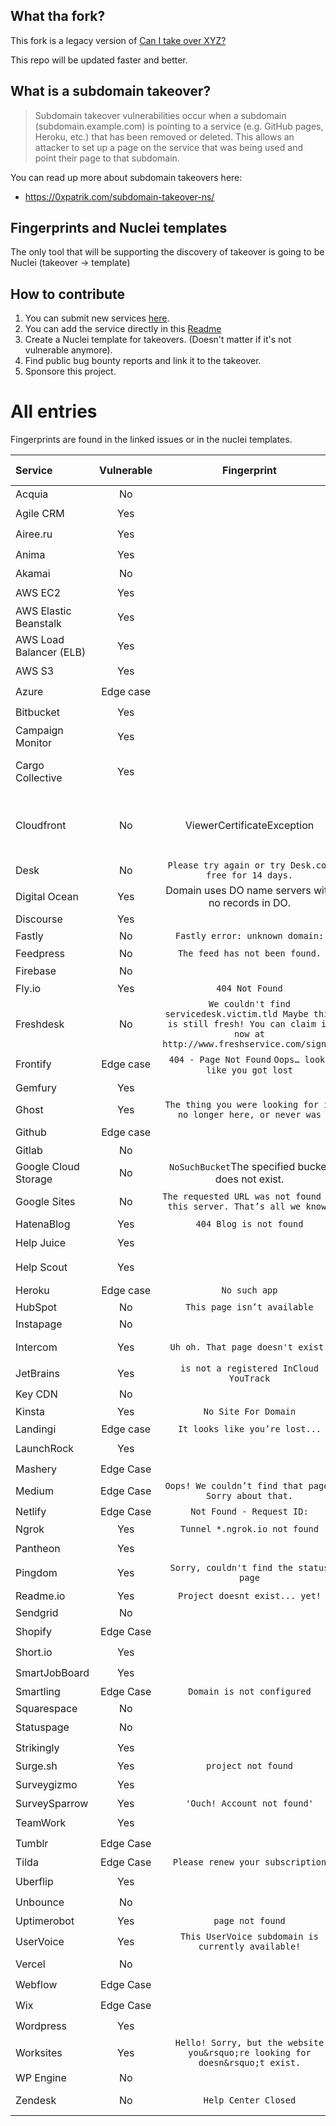 
## What tha fork? 

This fork is a legacy version of [Can I take over XYZ?](https://github.com/EdOverflow/can-i-take-over-xyz)

This repo will be updated faster and better. 

## What is a subdomain takeover?

> Subdomain takeover vulnerabilities occur when a subdomain (subdomain.example.com) is pointing to a service (e.g. GitHub pages, Heroku, etc.) that has been removed or deleted. This allows an attacker to set up a page on the service that was being used and point their page to that subdomain. 

You can read up more about subdomain takeovers here:

- <https://0xpatrik.com/subdomain-takeover-ns/>

## Fingerprints and Nuclei templates

The only tool that will be supporting the discovery of takeover is going to be Nuclei (takeover -> template)


## How to contribute

1. You can submit new services [here](https://github.com/pdelteil/can-i-take-over-this-subdomain/issues/new/choose).
2. You can add the service directly in this [Readme](https://github.com/pdelteil/Can-I-take-over-this-subdomain/edit/master/README.md)
3. Create a Nuclei template for takeovers. (Doesn't matter if it's not vulnerable anymore).
4. Find public bug bounty reports and link it to the takeover.
5. Sponsore this project. 

# All entries

Fingerprints are found in the linked issues or in the nuclei templates. 

Service|Vulnerable|Fingerprint|Info|Docs|Nuclei template
:---|:---:|:---:|:---:|:---:|:---:
Acquia|No||[:information_source:](https://github.com/EdOverflow/can-i-take-over-xyz/issues/103)||:x:
Agile CRM|Yes||[:information_source:](https://github.com/EdOverflow/can-i-take-over-xyz/issues/145)||[:heavy_check_mark:](https://github.com/projectdiscovery/nuclei-templates/blob/main/http/takeovers/agilecrm-takeover.yaml)
Airee.ru|Yes||[:information_source:](https://github.com/EdOverflow/can-i-take-over-xyz/issues/104)||[:heavy_check_mark: ](https://github.com/projectdiscovery/nuclei-templates/blob/main/http/takeovers/airee-takeover.yaml)
Anima| Yes ||[:information_source:](https://github.com/EdOverflow/can-i-take-over-xyz/issues/126)|[:blue_book:](https://docs.animaapp.com/v1/launchpad/08-custom-domain.html)| [:heavy_check_mark:](https://github.com/projectdiscovery/nuclei-templates/blob/main/http/takeovers/anima-takeover.yaml)
Akamai|No||[:information_source:](https://github.com/EdOverflow/can-i-take-over-xyz/issues/13) |
AWS EC2|Yes||[Discussion](https://github.com/pdelteil/Can-I-take-over-this-subdomain/discussions/3)||[:heavy_check_mark: ](https://github.com/projectdiscovery/nuclei-templates/blob/main/dns/ec2-detection.yaml)
AWS Elastic Beanstalk|Yes||[:information_source:](https://github.com/EdOverflow/can-i-take-over-xyz/issues/194)||[:heavy_check_mark: ](https://github.com/projectdiscovery/nuclei-templates/blob/main/dns/elasticbeanstalk-takeover.yaml)
AWS Load Balancer (ELB)|Yes|| [:information_source:](https://github.com/EdOverflow/can-i-take-over-xyz/issues/137)||
AWS S3|Yes||[:information_source:](https://github.com/EdOverflow/can-i-take-over-xyz/issues/36)||[:heavy_check_mark:](https://github.com/projectdiscovery/nuclei-templates/blob/main/http/takeovers/aws-bucket-takeover.yaml)
Azure|Edge case|| [:information_source:](https://github.com/EdOverflow/can-i-take-over-xyz/issues/35) ||[:heavy_check_mark:](https://github.com/projectdiscovery/nuclei-templates/blob/main/dns/azure-takeover-detection.yaml)
Bitbucket|Yes||||[:heavy_check_mark:](https://github.com/projectdiscovery/nuclei-templates/blob/main/http/takeovers/bitbucket-takeover.yaml)
Campaign Monitor| Yes||[:information_source:](https://github.com/EdOverflow/can-i-take-over-xyz/issues/275)|[Support Page](https://help.campaignmonitor.com/custom-domain-names)|[:heavy_check_mark:](https://github.com/projectdiscovery/nuclei-templates/blob/main/http/takeovers/campaignmonitor-takeover.yaml)
Cargo Collective|Yes||[:information_source:](https://github.com/EdOverflow/can-i-take-over-xyz/issues/152)| [Cargo Support Page](https://support.2.cargocollective.com/Using-a-Third-Party-Domain)||[:heavy_check_mark:](https://github.com/projectdiscovery/nuclei-templates/blob/main/http/takeovers/cargocollective-takeover.yaml)
Cloudfront| No| ViewerCertificateException| [:information_source:](https://github.com/EdOverflow/can-i-take-over-xyz/issues/29) | [Domain Security on Amazon CloudFront](https://aws.amazon.com/blogs/networking-and-content-delivery/continually-enhancing-domain-security-on-amazon-cloudfront/)
Desk|No|`Please try again or try Desk.com free for 14 days.`| [:information_source:](https://github.com/EdOverflow/can-i-take-over-xyz/issues/9)
Digital Ocean | Yes | Domain uses DO name servers with no records in DO. |   |   |
Discourse | Yes | | | [Hackerone](https://hackerone.com/reports/264494)
Fastly| No| `Fastly error: unknown domain:`| [:information_source:](https://github.com/EdOverflow/can-i-take-over-xyz/issues/22)
Feedpress| No| `The feed has not been found.`| [:information_source:](https://github.com/EdOverflow/can-i-take-over-xyz/issues/80)
Firebase | No | | [:information_source:](https://github.com/EdOverflow/can-i-take-over-xyz/issues/128) |
Fly.io| Yes| `404 Not Found`| [:information_source:](https://github.com/EdOverflow/can-i-take-over-xyz/issues/101)
Freshdesk| No |`We couldn't find servicedesk.victim.tld Maybe this is still fresh! You can claim it now at http://www.freshservice.com/signup`| [:information_source:](https://github.com/EdOverflow/can-i-take-over-xyz/issues/214)| [Freshdesk Support Page](https://support.freshdesk.com/support/solutions/articles/37590-using-a-vanity-support-url-and-pointing-the-cname)
Frontify | Edge case | `404 - Page Not Found` `Oops… looks like you got lost` | [:information_source:](https://github.com/EdOverflow/can-i-take-over-xyz/issues/170) | 
Gemfury | Yes | | [:information_source:](https://github.com/EdOverflow/can-i-take-over-xyz/issues/154) | [Writeup](https://khaledibnalwalid.wordpress.com/2020/06/25/gemfury-subdomain-takeover/)|[:heavy_check_mark:](https://github.com/projectdiscovery/nuclei-templates/blob/main/http/takeovers/gemfury-takeover.yaml)
Ghost| Yes| `The thing you were looking for is no longer here, or never was`|
Github| Edge case|| [:information_source:](https://github.com/EdOverflow/can-i-take-over-xyz/issues/37) [:information_source:](https://github.com/EdOverflow/can-i-take-over-xyz/issues/68)||[:heavy_check_mark:](https://github.com/projectdiscovery/nuclei-templates/blob/main/http/takeovers/github-takeover.yaml)
Gitlab|No || |[HackerOne](https://hackerone.com/reports/312118)
Google Cloud Storage |No |<?xml version='1.0' encoding='UTF-8'?><Error><Code>NoSuchBucket</Code><Message>The specified bucket does not exist.</Message></Error>   
Google Sites|No|`The requested URL was not found on this server. That’s all we know.`                                                    | [:information_source:](https://github.com/EdOverflow/can-i-take-over-xyz/issues/277) |[Google Support](https://support.google.com/webmasters/answer/9008080?visit_id=637981741431097680-3818919062&rd=2)|
HatenaBlog |Yes|`404 Blog is not found`|
Help Juice|Yes||| [:blue_book:](https://help.helpjuice.com/en_US/using-your-custom-domain/how-to-set-up-a-custom-domain)|[:heavy_check_mark:](https://github.com/projectdiscovery/nuclei-templates/blob/main/http/takeovers/helpjuice-takeover.yaml)
Help Scout|Yes||| [HelpScout Docs](https://docs.helpscout.net/article/42-setup-custom-domain)|[:heavy_check_mark:](https://github.com/projectdiscovery/nuclei-templates/blob/main/http/takeovers/helpscout-takeover.yaml)
Heroku| Edge case| `No such app`| [:information_source:](https://github.com/EdOverflow/can-i-take-over-xyz/issues/38)
HubSpot| No|`This page isn’t available`
Instapage | No | | [:information_source:](https://github.com/EdOverflow/can-i-take-over-xyz/issues/73) | |
Intercom| Yes| `Uh oh. That page doesn't exist.`| [:information_source:](https://github.com/EdOverflow/can-i-take-over-xyz/issues/69) | [Help center](https://www.intercom.com/help/)
JetBrains| Yes| `is not a registered InCloud YouTrack`| | [:blue_book:](https://www.jetbrains.com/help/youtrack/incloud/Domain-Settings.html)
Key CDN| No| | [:information_source:](https://github.com/EdOverflow/can-i-take-over-xyz/issues/112) |
Kinsta| Yes| `No Site For Domain`|[:information_source:](https://github.com/EdOverflow/can-i-take-over-xyz/issues/48) | [:blue_book:](https://kinsta.com/knowledgebase/add-domain/)
Landingi  | Edge case| `It looks like you’re lost...` | [:information_source:](https://github.com/EdOverflow/can-i-take-over-xyz/issues/117)
LaunchRock| Yes||[:information_source:](https://github.com/EdOverflow/can-i-take-over-xyz/issues/74) | |[:heavy_check_mark:](https://github.com/projectdiscovery/nuclei-templates/blob/main/http/takeovers/launchrock-takeover.yaml)
Mashery|Edge Case||[:information_source:](https://github.com/EdOverflow/can-i-take-over-xyz/issues/14)| [HackeOne](https://hackerone.com/reports/275714) | [:heavy_check_mark:](https://github.com/projectdiscovery/nuclei-templates/blob/main/http/takeovers/mashery-takeover.yaml)
Medium| Edge Case | ``Oops! We couldn’t find that page. Sorry about that.``| [:information_source:](https://github.com/EdOverflow/can-i-take-over-xyz/issues/206)| [HackerOne](https://hackerone.com/reports/1034023) 
Netlify | Edge Case | `Not Found - Request ID:`| [:information_source:](https://github.com/EdOverflow/can-i-take-over-xyz/issues/40) |
Ngrok | Yes |`Tunnel *.ngrok.io not found` | [:information_source:](https://github.com/EdOverflow/can-i-take-over-xyz/issues/92) | [:blue_book:](https://ngrok.com/docs#http-custom-domains)
Pantheon| Yes||[:information_source:](https://github.com/EdOverflow/can-i-take-over-xyz/issues/24) | [Writeup](https://medium.com/@hussain_0x3c/hostile-subdomain-takeover-using-pantheon-ebf4ab813111)| [:heavy_check_mark:](https://github.com/projectdiscovery/nuclei-templates/blob/main/http/takeovers/pantheon-takeover.yaml)
Pingdom | Yes | `Sorry, couldn't find the status page` | [:information_source:](https://github.com/EdOverflow/can-i-take-over-xyz/issues/144) | [Support Page](https://help.pingdom.com/hc/en-us/articles/205386171-Public-Status-Page)
Readme.io | Yes | `Project doesnt exist... yet!` | [:information_source:](https://github.com/EdOverflow/can-i-take-over-xyz/issues/41)
Sendgrid| No|                                                                         |
Shopify| Edge Case||[:information_source:](https://github.com/EdOverflow/can-i-take-over-xyz/issues/32) [:information_source:](https://github.com/EdOverflow/can-i-take-over-xyz/issues/46)| [Writeup](https://medium.com/@thebuckhacker/how-to-do-55-000-subdomain-takeover-in-a-blink-of-an-eye-a94954c3fc75) |[:heavy_check_mark:](https://github.com/projectdiscovery/nuclei-templates/blob/main/http/takeovers/shopify-takeover.yaml)
Short.io|Yes||[:information_source:](https://github.com/EdOverflow/can-i-take-over-xyz/issues/260)||[:heavy_check_mark:](https://github.com/projectdiscovery/nuclei-templates/blob/main/http/takeovers/short-io.yaml)
SmartJobBoard|Yes||[:information_source:](https://github.com/EdOverflow/can-i-take-over-xyz/issues/139) | [:blue_book:](https://help.smartjobboard.com/en/articles/1269655-connecting-a-custom-domain-name)|[:heavy_check_mark:](https://github.com/projectdiscovery/nuclei-templates/blob/main/http/takeovers/smartjob-takeover.yaml)
Smartling| Edge Case|`Domain is not configured`  | [:information_source:](https://github.com/EdOverflow/can-i-take-over-xyz/issues/67)
Squarespace| No |                                                                         |
Statuspage | No | | [PR](https://github.com/EdOverflow/can-i-take-over-xyz/pull/105) [PR](https://github.com/EdOverflow/can-i-take-over-xyz/pull/171) | [:blue_book:](https://help.statuspage.io/knowledge_base/topics/domain-ownership) [:blue_book:](https://support.atlassian.com/statuspage/docs/configure-your-dns/) |[:heavy_check_mark:](https://github.com/projectdiscovery/nuclei-templates/commit/b59915c4aee18e04d2680ef32fdfa88f1e725b6f#diff-03ac5eecfcef771523f7758b50e75ab5ca1e2eb0b9f5bf6779a18f8c98e6aba3)
Strikingly|Yes||[:information_source:](https://github.com/EdOverflow/can-i-take-over-xyz/issues/58) | [Writeup](https://medium.com/@sherif0x00/takeover-subdomains-pointing-to-strikingly-5e67df80cdfd)| [:heavy_check_mark:](https://github.com/projectdiscovery/nuclei-templates/blob/main/http/takeovers/strikingly-takeover.yaml)
Surge.sh| Yes| `project not found`|| [:blue_book:](https://surge.sh/help/adding-a-custom-domain)
Surveygizmo|Yes||||[:heavy_check_mark:](https://github.com/projectdiscovery/nuclei-templates/blob/main/http/takeovers/surveygizmo-takeover.yaml)
SurveySparrow | Yes | `'Ouch! Account not found'` | [:information_source:](https://github.com/EdOverflow/can-i-take-over-xyz/issues/281) |[:blue_book:]( https://help.surveysparrow.com/custom-domain)
TeamWork | Yes | | || [:heavy_check_mark:](https://github.com/projectdiscovery/nuclei-templates/blob/main/http/takeovers/teamwork-takeover.yaml)
Tumblr| Edge Case||[:information_source:](https://github.com/EdOverflow/can-i-take-over-xyz/issues/240) | [:blue_book:](https://www.tumblr.com/docs/en/custom_domains)|[:heavy_check_mark:](https://github.com/projectdiscovery/nuclei-templates/blob/main/http/takeovers/tumblr-takeover.yaml)
Tilda| Edge Case | `Please renew your subscription`| [:information_source:](https://github.com/EdOverflow/can-i-take-over-xyz/issues/155)[PR](https://github.com/EdOverflow/can-i-take-over-xyz/pull/20)
Uberflip|Yes|| [:information_source:](https://github.com/EdOverflow/can-i-take-over-xyz/issues/150) | [:blue_book:](https://help.uberflip.com/hc/en-us/articles/360018786372-Custom-Domain-Set-up-Your-Hub-on-a-Subdomain)|[:heavy_check_mark:](https://github.com/projectdiscovery/nuclei-templates/blob/main/http/takeovers/uberflip-takeover.yaml)
Unbounce|No||[:information_source:](https://github.com/EdOverflow/can-i-take-over-xyz/issues/11)||[:heavy_check_mark:](https://github.com/projectdiscovery/nuclei-templates/blob/1dc592a59a0ff9729df00ce2de007f8ba0b38bf5/takeovers/unbounce-takeover.yaml) 
Uptimerobot| Yes| `page not found`|[:information_source:](https://github.com/EdOverflow/can-i-take-over-xyz/issues/45) | [Writeup](https://exploit.linuxsec.org/uptimerobot-com-custom-domain-subdomain-takeover/)
UserVoice| Yes| `This UserVoice subdomain is currently available!`                      |
Vercel| No| |[:information_source:](https://github.com/EdOverflow/can-i-take-over-xyz/issues/183)||[:heavy_check_mark:](https://github.com/projectdiscovery/nuclei-templates/blob/main/http/takeovers/vercel-takeover.yaml)
Webflow| Edge Case| |[:information_source:](https://github.com/EdOverflow/can-i-take-over-xyz/issues/44) |[Forum](https://forum.webflow.com/t/hosting-a-subdomain-on-webflow/59201)|[:heavy_check_mark:](https://github.com/projectdiscovery/nuclei-templates/blob/main/http/takeovers/webflow-takeover.yaml)
Wix| Edge Case||[:information_source:](https://github.com/EdOverflow/can-i-take-over-xyz/issues/231) | | [:heavy_check_mark:](https://github.com/projectdiscovery/nuclei-templates/blob/main/http/takeovers/wix-takeover.yaml)
Wordpress| Yes|| [PR](https://github.com/EdOverflow/can-i-take-over-xyz/pull/176)||[:heavy_check_mark:](https://github.com/projectdiscovery/nuclei-templates/blob/main/http/takeovers/wordpress-takeover.yaml)
Worksites | Yes | `Hello! Sorry, but the website you&rsquo;re looking for doesn&rsquo;t exist.` | [:information_source:](https://github.com/EdOverflow/can-i-take-over-xyz/issues/142) | 
WP Engine| No ||
Zendesk| No|`Help Center Closed`| [:information_source:](https://github.com/EdOverflow/can-i-take-over-xyz/issues/23) | [Zendesk Support](https://support.zendesk.com/hc/en-us/articles/203664356-Changing-the-address-of-your-Help-Center-subdomain-host-mapping-)
